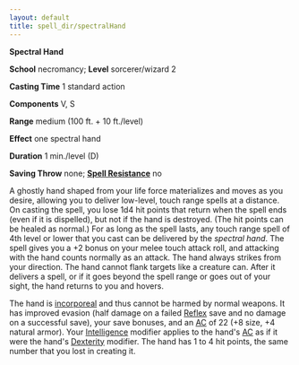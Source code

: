 ```yaml
---
layout: default
title: spell_dir/spectralHand
---
```

 **Spectral Hand**

**School** necromancy; **Level** sorcerer/wizard 2

**Casting Time** 1 standard action

**Components** V, S

**Range** medium (100 ft. + 10 ft./level)

**Effect** one spectral hand

**Duration** 1 min./level (D)

**Saving Throw** none; **[Spell Resistance](../glossary#_spell-resistance)** no

A ghostly hand shaped from your life force materializes and moves as you desire, allowing you to deliver low-level, touch range spells at a distance. On casting the spell, you lose 1d4 hit points that return when the spell ends (even if it is dispelled), but not if the hand is destroyed. (The hit points can be healed as normal.) For as long as the spell lasts, any touch range spell of 4th level or lower that you cast can be delivered by the _spectral hand_. The spell gives you a +2 bonus on your melee touch attack roll, and attacking with the hand counts normally as an attack. The hand always strikes from your direction. The hand cannot flank targets like a creature can. After it delivers a spell, or if it goes beyond the spell range or goes out of your sight, the hand returns to you and hovers.

The hand is [incorporeal](../glossary#_incorporeal) and thus cannot be harmed by normal weapons. It has improved evasion (half damage on a failed [Reflex](../combat#_reflex) save and no damage on a successful save), your save bonuses, and an [AC](../combat#_armor-class) of 22 (+8 size, +4 natural armor). Your [Intelligence](../gettingStarted#_intelligence) modifier applies to the hand's [AC](../combat#_armor-class) as if it were the hand's [Dexterity](../gettingStarted#_dexterity) modifier. The hand has 1 to 4 hit points, the same number that you lost in creating it.

